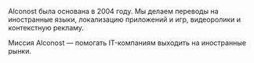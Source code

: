 Alconost была основана в 2004 году. Мы делаем переводы на иностранные языки, локализацию приложений и игр, видеоролики и контекстную рекламу.

Миссия Alconost — помогать IT-компаниям выходить на иностранные рынки.
